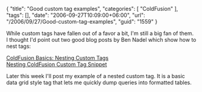 {
	"title": "Good custom tag examples",
	"categories": [
		"ColdFusion"
	],
	"tags": [],
	"date": "2006-09-27T10:09:00+06:00",
	"url": "/2006/09/27/Good-custom-tag-examples",
	"guid": "1559"
}

While custom tags have fallen out of a favor a bit, I'm still a big fan of them. I thought I'd point out two good blog posts by Ben Nadel which show how to nest tags:

<a href="http://bennadel.com/index.cfm?dax=blog:293.view">ColdFusion Basics: Nesting Custom Tags</a><br>
<a href="http://bennadel.com/index.cfm?dax=blog:294.view">Nesting ColdFusion Custom Tag Snippet</a>

Later this week I'll post my example of a nested custom tag. It is a basic data grid style tag that lets me quickly dump queries into formatted tables.